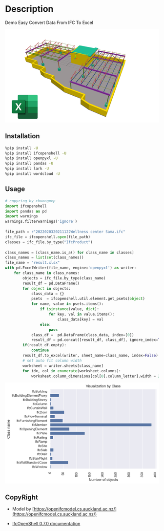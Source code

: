 # Description

Demo Easy Convert Data From IFC To Excel

![](docs/model.png)

## Installation

```bash
%pip install -U
%pip install ifcopenshell -U
%pip install openpyxl -U
%pip install pandas -U
%pip install lark -U
%pip install wordcloud -U
```

## Usage

```python
# copyring by chuongmep
import ifcopenshell
import pandas as pd
import warnings
warnings.filterwarnings('ignore')

file_path = r"2022020320211122Wellness center Sama.ifc"
ifc_file = ifcopenshell.open(file_path)
classes = ifc_file.by_type("IfcProduct")

class_names = [class_name.is_a() for class_name in classes]
class_names = list(set(class_names))
file_name = "result.xlsx"
with pd.ExcelWriter(file_name, engine='openpyxl') as writer:
    for class_name in class_names:
        objects = ifc_file.by_type(class_name)
        result_df = pd.DataFrame()
        for object in objects:
            class_data = {}
            psets  = ifcopenshell.util.element.get_psets(object)
            for name, value in psets.items():
                if isinstance(value, dict):
                    for key, val in value.items():
                        class_data[key] = val
                else:
                    pass
            class_df =  pd.DataFrame(class_data, index=[0])
            result_df = pd.concat([result_df, class_df], ignore_index=True)
        if(result_df.empty):
            continue
        result_df.to_excel(writer, sheet_name=class_name, index=False)
        # set auto fit column width
        worksheet = writer.sheets[class_name]
        for idx, col in enumerate(worksheet.columns):
            worksheet.column_dimensions[col[0].column_letter].width = 20
```

![](docs/output.png)

## CopyRight

- Model by [https://openifcmodel.cs.auckland.ac.nz/](https://openifcmodel.cs.auckland.ac.nz/)

- [IfcOpenShell 0.7.0 documentation](https://blenderbim.org/docs-python/autoapi/ifcopenshell/util/element/index.html#ifcopenshell.util.element.get_properties)